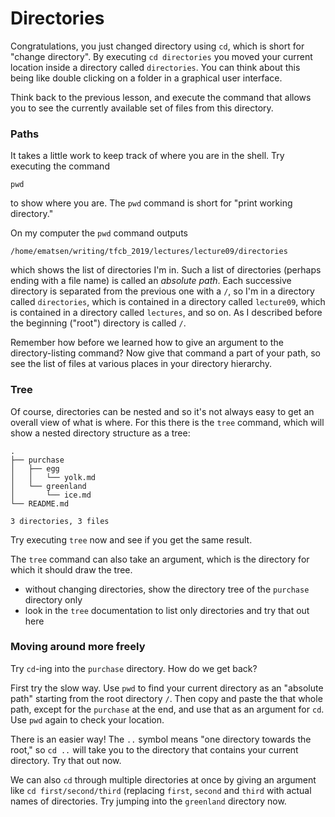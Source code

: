 # Directories

Congratulations, you just changed directory using `cd`, which is short for "change directory".
By executing `cd directories` you moved your current location inside a directory called `directories`.
You can think about this being like double clicking on a folder in a graphical user interface.

Think back to the previous lesson, and execute the command that allows you to see the currently available set of files from this directory.

### Paths

It takes a little work to keep track of where you are in the shell.
Try executing the command

    pwd

to show where you are.
The `pwd` command is short for "print working directory."

On my computer the `pwd` command outputs

    /home/ematsen/writing/tfcb_2019/lectures/lecture09/directories

which shows the list of directories I'm in.
Such a list of directories (perhaps ending with a file name) is called an _absolute path_.
Each successive directory is separated from the previous one with a `/`, so I'm in a directory called `directories`, which is contained in a directory called `lecture09`, which is contained in a directory called `lectures`, and so on.
As I described before the beginning ("root") directory is called `/`.

Remember how before we learned how to give an argument to the directory-listing command?
Now give that command a part of your path, so see the list of files at various places in your directory hierarchy.

### Tree

Of course, directories can be nested and so it's not always easy to get an overall view of what is where.
For this there is the `tree` command, which will show a nested directory structure as a tree:

    .
    ├── purchase
    │   ├── egg
    │   │   └── yolk.md
    │   └── greenland
    │       └── ice.md
    └── README.md

    3 directories, 3 files

Try executing `tree` now and see if you get the same result.

The `tree` command can also take an argument, which is the directory for which it should draw the tree.

* without changing directories, show the directory tree of the `purchase` directory only
* look in the `tree` documentation to list only directories and try that out here

### Moving around more freely

Try `cd`-ing into the `purchase` directory.
How do we get back?

First try the slow way.
Use `pwd` to find your current directory as an "absolute path" starting from the root directory `/`.
Then copy and paste the that whole path, except for the `purchase` at the end, and use that as an argument for `cd`.
Use `pwd` again to check your location.

There is an easier way!
The `..` symbol means "one directory towards the root," so `cd ..` will take you to the directory that contains your current directory.
Try that out now.

We can also `cd` through multiple directories at once by giving an argument like `cd first/second/third` (replacing `first`, `second` and `third` with actual names of directories.
Try jumping into the `greenland` directory now.
